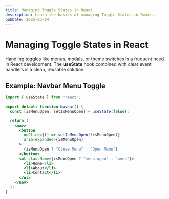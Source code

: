 ```yaml
---
title: Managing Toggle States in React
description: Learn the basics of managing Toggle States in React.
pubDate: 2025-03-04
---
```


# Managing Toggle States in React

Handling toggles like menus, modals, or theme switches is a frequent need in React development. The **useState** hook combined with clear event handlers is a clean, reusable solution.

## Example: Navbar Menu Toggle

```jsx
import { useState } from "react";

export default function Navbar() {
  const [isMenuOpen, setIsMenuOpen] = useState(false);

  return (
    <nav>
      <button
        onClick={() => setIsMenuOpen(!isMenuOpen)}
        aria-expanded={isMenuOpen}
      >
        {isMenuOpen ? "Close Menu" : "Open Menu"}
      </button>
      <ul className={isMenuOpen ? "menu open" : "menu"}>
        <li>Home</li>
        <li>About</li>
        <li>Contact</li>
      </ul>
    </nav>
  );
}
```

